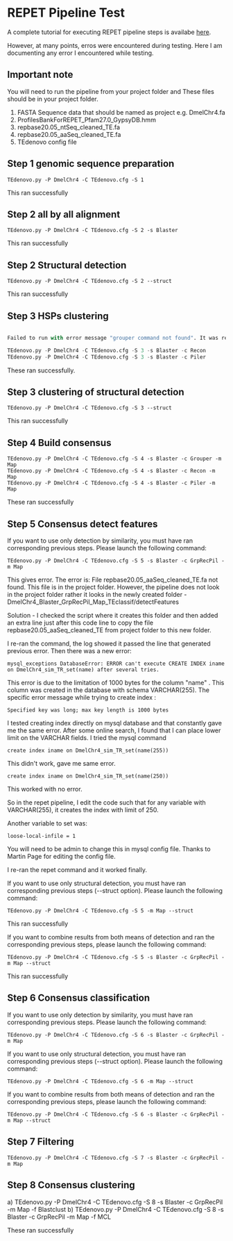 # REPET Pipeline Test

A complete tutorial for executing REPET pipeline steps is availabe [here](https://urgi.versailles.inra.fr/Tools/REPET/TEdenovo-tuto).

However, at many points, erros were encountered during testing. Here I am documenting any error I encountered while testing.

## Important note

You will need to run the pipeline from your project folder and These files should be in your project folder.

1) FASTA Sequence data that should be named as project e.g. DmelChr4.fa
2) ProfilesBankForREPET_Pfam27.0_GypsyDB.hmm
3) repbase20.05_ntSeq_cleaned_TE.fa
4) repbase20.05_aaSeq_cleaned_TE.fa
5) TEdenovo config file

## Step 1 genomic sequence preparation 

```TEdenovo.py -P DmelChr4 -C TEdenovo.cfg -S 1```

This ran successfully

## Step 2 all by all alignment

```TEdenovo.py -P DmelChr4 -C TEdenovo.cfg -S 2 -s Blaster```

This ran successfully

## Step 2 Structural detection

```TEdenovo.py -P DmelChr4 -C TEdenovo.cfg -S 2 --struct```

This ran successfully

## Step 3 HSPs clustering

```TEdenovo.py -P DmelChr4 -C TEdenovo.cfg -S 3 -s Blaster -c Grouper

Failed to run with error message "grouper command not found". It was reported, installed and ran successfully

TEdenovo.py -P DmelChr4 -C TEdenovo.cfg -S 3 -s Blaster -c Recon
TEdenovo.py -P DmelChr4 -C TEdenovo.cfg -S 3 -s Blaster -c Piler
```

These ran successfully.

## Step 3 clustering of structural detection 

```
TEdenovo.py -P DmelChr4 -C TEdenovo.cfg -S 3 --struct
```

This ran successfully

## Step 4 Build consensus

```
TEdenovo.py -P DmelChr4 -C TEdenovo.cfg -S 4 -s Blaster -c Grouper -m Map
TEdenovo.py -P DmelChr4 -C TEdenovo.cfg -S 4 -s Blaster -c Recon -m Map
TEdenovo.py -P DmelChr4 -C TEdenovo.cfg -S 4 -s Blaster -c Piler -m Map
```

These ran successfully

## Step 5 Consensus detect features

If you want to use only detection by similarity, you must have ran corresponding previous steps. Please launch the following command:
```
TEdenovo.py -P DmelChr4 -C TEdenovo.cfg -S 5 -s Blaster -c GrpRecPil -m Map
```

This gives error. The error is:
File repbase20.05_aaSeq_cleaned_TE.fa not found. This file is in the project folder. However, the pipeline does not look in the project folder rather it looks in the newly created folder - DmelChr4_Blaster_GrpRecPil_Map_TEclassif/detectFeatures

Solution - I checked the script where it creates this folder and then added an extra line just after this code line to copy the file repbase20.05_aaSeq_cleaned_TE from project folder to this new folder.

I re-ran the command, the log showed it passed the line that generated previous error. Then there was a new error:

```
mysql_exceptions DatabaseError: ERROR can't execute CREATE INDEX iname on DmelChr4_sim_TR_set(name) after several tries.
```

This error is due to the limitation of 1000 bytes for the column "name" . This column was created in the database with schema VARCHAR(255). The specific error message while trying to create index :

```
Specified key was long; max key length is 1000 bytes
```

I tested creating index directly on mysql database and that constantly gave me the same error. After some online search, I found that I can place lower limit on the VARCHAR fields. I tried the mysql command

```
create index iname on DmelChr4_sim_TR_set(name(255))
```
This didn't work, gave me same error.

```
create index iname on DmelChr4_sim_TR_set(name(250))
```
This worked with no error.

So in the repet pipeline, I edit the code such that for any variable with VARCHAR(255), it creates the index with limit of 250.

Another variable to set was:

```
loose-local-infile = 1
```

You will need to be admin to change this in mysql config file. Thanks to Martin Page for editing the config file.

I re-ran the repet command and it worked finally.

If you want to use only structural detection, you must have ran corresponding previous steps (--struct option). Please launch the following command:

```
TEdenovo.py -P DmelChr4 -C TEdenovo.cfg -S 5 -m Map --struct
```

This ran successfully

If you want to combine results from both means of detection and ran the corresponding previous steps, please launch the following command:
```
TEdenovo.py -P DmelChr4 -C TEdenovo.cfg -S 5 -s Blaster -c GrpRecPil -m Map --struct 
```
This ran successfully

## Step 6 Consensus classification

If you want to use only detection by similarity, you must have ran corresponding previous steps. Please launch the following command:
```
TEdenovo.py -P DmelChr4 -C TEdenovo.cfg -S 6 -s Blaster -c GrpRecPil -m Map
```

If you want to use only structural detection, you must have ran corresponding previous steps (--struct option). Please launch the following command: 
```
TEdenovo.py -P DmelChr4 -C TEdenovo.cfg -S 6 -m Map --struct
```

If you want to combine results from both means of detection and ran the corresponding previous steps, please launch the following command:
```
TEdenovo.py -P DmelChr4 -C TEdenovo.cfg -S 6 -s Blaster -c GrpRecPil -m Map --struct
```

## Step 7 Filtering 

```
TEdenovo.py -P DmelChr4 -C TEdenovo.cfg -S 7 -s Blaster -c GrpRecPil -m Map
```

## Step 8 Consensus clustering

a) TEdenovo.py -P DmelChr4 -C TEdenovo.cfg -S 8 -s Blaster -c GrpRecPil -m Map -f Blastclust
b) TEdenovo.py -P DmelChr4 -C TEdenovo.cfg -S 8 -s Blaster -c GrpRecPil -m Map -f MCL

These ran successfully
